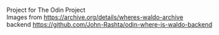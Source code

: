 Project for The Odin Project  
Images from https://archive.org/details/wheres-waldo-archive  
backend https://github.com/John-Rashta/odin-where-is-waldo-backend  

